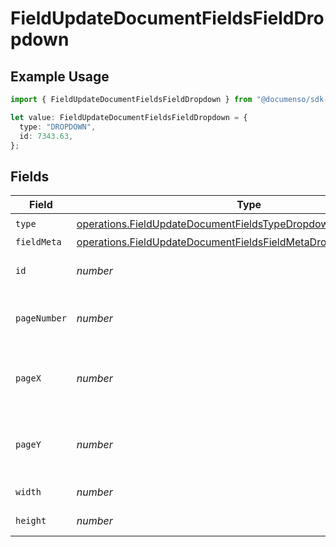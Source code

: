 # FieldUpdateDocumentFieldsFieldDropdown

## Example Usage

```typescript
import { FieldUpdateDocumentFieldsFieldDropdown } from "@documenso/sdk-typescript/models/operations";

let value: FieldUpdateDocumentFieldsFieldDropdown = {
  type: "DROPDOWN",
  id: 7343.63,
};
```

## Fields

| Field                                                                                                                                                | Type                                                                                                                                                 | Required                                                                                                                                             | Description                                                                                                                                          |
| ---------------------------------------------------------------------------------------------------------------------------------------------------- | ---------------------------------------------------------------------------------------------------------------------------------------------------- | ---------------------------------------------------------------------------------------------------------------------------------------------------- | ---------------------------------------------------------------------------------------------------------------------------------------------------- |
| `type`                                                                                                                                               | [operations.FieldUpdateDocumentFieldsTypeDropdownRequestBody1](../../models/operations/fieldupdatedocumentfieldstypedropdownrequestbody1.md)         | :heavy_check_mark:                                                                                                                                   | N/A                                                                                                                                                  |
| `fieldMeta`                                                                                                                                          | [operations.FieldUpdateDocumentFieldsFieldMetaDropdownRequestBody](../../models/operations/fieldupdatedocumentfieldsfieldmetadropdownrequestbody.md) | :heavy_minus_sign:                                                                                                                                   | N/A                                                                                                                                                  |
| `id`                                                                                                                                                 | *number*                                                                                                                                             | :heavy_check_mark:                                                                                                                                   | The ID of the field to update.                                                                                                                       |
| `pageNumber`                                                                                                                                         | *number*                                                                                                                                             | :heavy_minus_sign:                                                                                                                                   | The page number the field will be on.                                                                                                                |
| `pageX`                                                                                                                                              | *number*                                                                                                                                             | :heavy_minus_sign:                                                                                                                                   | The X coordinate of where the field will be placed.                                                                                                  |
| `pageY`                                                                                                                                              | *number*                                                                                                                                             | :heavy_minus_sign:                                                                                                                                   | The Y coordinate of where the field will be placed.                                                                                                  |
| `width`                                                                                                                                              | *number*                                                                                                                                             | :heavy_minus_sign:                                                                                                                                   | The width of the field.                                                                                                                              |
| `height`                                                                                                                                             | *number*                                                                                                                                             | :heavy_minus_sign:                                                                                                                                   | The height of the field.                                                                                                                             |